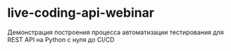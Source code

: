 # live-coding-api-webinar
Демонстрация построения процесса автоматизации тестирования для REST API на Python с нуля до CI/CD
